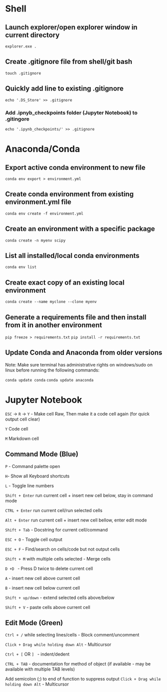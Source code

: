 # Shell

## Launch explorer/open explorer window in current directory
`explorer.exe .`

## Create .gitignore file from shell/git bash
`touch .gitignore`

## Quickly add line to existing .gitignore
`echo '.DS_Store' >> .gitignore`

### Add .ipnyb_checkpoints folder (Jupyter Notebook) to .gitingore
`echo '.ipynb_checkpoints/' >> .gitignore`

# Anaconda/Conda

## Export active conda environment to new file
`conda env export > environment.yml`

## Create conda environment from existing environment.yml file
`conda env create -f environment.yml`

## Create an environment with a specific package
`conda create -n myenv scipy`

## List all installed/local conda environments
`conda env list`

## Create exact copy of an existing local environment
`conda create --name myclone --clone myenv`

## Generate a requirements file and then install from it in another environment
`pip freeze > requirements.txt`
`pip install -r requirements.txt`

## Update Conda and Anaconda from older versions

Note: Make sure terminal has administrative rights on windows/sudo on linux before running the following commands:

`conda update conda`
`conda update anaconda`

# Jupyter Notebook

`ESC` -> `R` -> `Y` - Make cell Raw, Then make it a code cell again (for quick output cell clear)

`Y` Code cell 

`M` Markdown cell

## Command Mode (Blue)

`P` - Command palette open

`H`- Show all Keyboard shortcuts

`L` - Toggle line numbers

`Shift + Enter` run current cell + insert new cell below, stay in command mode

`CTRL + Enter` run current cell/run selected cells 

`Alt + Enter` run current cell + insert new cell bellow, enter edit mode

`Shift + Tab` - Docstring for current cell/command

`ESC + O` - Toggle cell output

`ESC + F` - Find/search on cells/code but not output cells

`Shift + M` with multiple cells selected - Merge cells

`D +D ` - Press D twice to delete current cell

`A` - insert new cell above current cell

`B` - insert new cell below current cell

`Shift + up/down` - extend selected cells above/below

`Shift + V` - paste cells above current cell

## Edit Mode (Green)

`Ctrl + /` while selecting lines/cells - Block comment/uncomment

`Click + Drag while holding down Alt` - Multicursor 

`Ctrl + [` OR `] ` - indent/dedent

`CTRL + TAB` - documentation for method of object (if available - may be available with multiple TAB levels)

Add semicolon (;) to end of function to suppress output
`Click + Drag while holding down Alt` - Multicursor 

